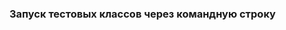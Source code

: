 ### Запуск тестовых классов через командную строку 
```mvn -Dtest=PositiveTests, NegativeTests*le test
```

